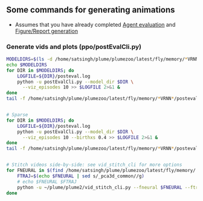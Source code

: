 ## Some commands for generating animations
* Assumes that you have already completed [Agent evaluation](2_plume_eval.md) and [Figure/Report generation](1_plume_report.md) 


### Generate vids and plots (ppo/postEvalCli.py)
````bash
MODELDIRS=$(ls -d /home/satsingh/plume/plumezoo/latest/fly/memory/*VRNN*/)
echo $MODELDIRS
for DIR in $MODELDIRS; do
    LOGFILE=${DIR}/posteval.log
    python -u postEvalCli.py --model_dir $DIR \
      --viz_episodes 10 >> $LOGFILE 2>&1 &
done
tail -f /home/satsingh/plume/plumezoo/latest/fly/memory/*VRNN*/posteval.log


# Sparse
for DIR in $MODELDIRS; do
    LOGFILE=${DIR}/posteval.log
    python -u postEvalCli.py --model_dir $DIR \
      --viz_episodes 10 --birthxs 0.4 >> $LOGFILE 2>&1 &
done
tail -f /home/satsingh/plume/plumezoo/latest/fly/memory/*VRNN*/posteval.log


# Stitch videos side-by-side: see vid_stitch_cli for more options
for FNEURAL in $(find /home/satsingh/plume/plumezoo/latest/fly/memory/ -name "*pca3d_common_ep*.mp4"); do 
    FTRAJ=$(echo $FNEURAL | sed s/_pca3d_common//g) 
    # echo $FNEURAL $FTRAJ
    python -u ~/plume/plume2/vid_stitch_cli.py --fneural $FNEURAL --ftraj $FTRAJ
done
````
